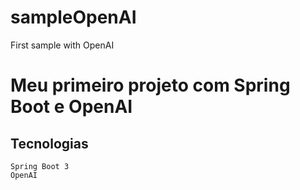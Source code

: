 # sampleOpenAI
First sample with OpenAI

# Meu primeiro projeto com Spring Boot e OpenAI

## Tecnologias

```
Spring Boot 3
OpenAI
```
